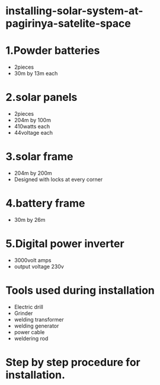 # installing-solar-system-at-pagirinya-satelite-space



# 1.Powder batteries
- 2pieces
- 30m by 13m each
# 2.solar panels
- 2pieces
- 204m by 100m
- 410watts each
- 44voltage each

# 3.solar frame
- 204m by 200m
- Designed with locks at every corner
# 4.battery frame
- 30m by 26m
# 5.Digital power inverter
- 3000volt amps
- output voltage 230v
# Tools used during installation
- Electric drill
- Grinder
- welding transformer
- welding generator
- power cable
- weldering rod
# Step by step procedure for installation.

